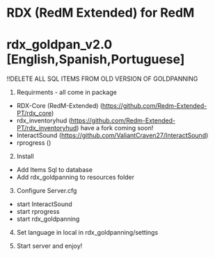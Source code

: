 # RDX (RedM Extended) for RedM
# rdx_goldpan_v2.0 [English,Spanish,Portuguese]

!!DELETE ALL SQL ITEMS FROM OLD VERSION OF GOLDPANNING

1. Requirments - all come in package
- RDX-Core (RedM-Extended) (https://github.com/Redm-Extended-PT/rdx_core)
- rdx_inventoryhud (https://github.com/Redm-Extended-PT/rdx_inventoryhud) have a fork coming soon!
- InteractSound    (https://github.com/ValiantCraven27/InteractSound)
- rprogress        ()

2. Install
- Add Items Sql to database
- Add rdx_goldpanning to resources folder

3. Configure Server.cfg
- start InteractSound
- start rprogress
- start rdx_goldpanning

4. Set language in local in rdx_goldpanning/settings

5. Start server and enjoy!

